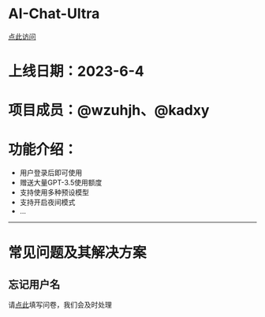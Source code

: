 # AI-Chat-Ultra
[点此访问](https://chat.wzunjh.top)
# 上线日期：2023-6-4
# 项目成员：@wzuhjh、@kadxy
# 功能介绍：
- 用户登录后即可使用
- 赠送大量GPT-3.5使用额度
- 支持使用多种预设模型
- 支持开启夜间模式
- ...
***
# 常见问题及其解决方案
## 忘记用户名
请[点此](https://wj.qq.com/s2/12557864/965d/)填写问卷，我们会及时处理
